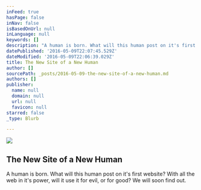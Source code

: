 ```yaml
---
inFeed: true
hasPage: false
inNav: false
isBasedOnUrl: null
inLanguage: null
keywords: []
description: "A human is born. What will this human post on it's first website? With all the web in it's power, will it use it for evil, or for good? We will soon find out."
datePublished: '2016-05-09T22:07:45.529Z'
dateModified: '2016-05-09T22:06:39.029Z'
title: The New Site of a New Human
author: []
sourcePath: _posts/2016-05-09-the-new-site-of-a-new-human.md
authors: []
publisher:
  name: null
  domain: null
  url: null
  favicon: null
starred: false
_type: Blurb

---
```

![](https://the-grid-user-content.s3-us-west-2.amazonaws.com/1b6d5e32-4282-43e7-9725-defb11f9d42e.jpg)

## The New Site of a New Human

A human is born. What will this human post on it's first website? With all the web in it's power, will it use it for evil, or for good? We will soon find out.